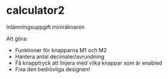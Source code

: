 # calculator2
Inlämningsuppgift miniräknaren

Att göra:

- Funktioner för knapparna M1 och M2
- Hantera antal decimaler/avrundning
- Få knapptryck att linjera med vilka knappar som är enabled
- Fixa den bedrövliga designen!
